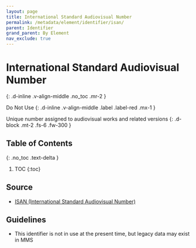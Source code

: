 ```yaml
---
layout: page
title: International Standard Audiovisual Number
permalink: /metadata/element/identifier/isan/
parent: Identifier
grand_parent: By Element
nav_exclude: true
---
```


# International Standard Audiovisual Number
{: .d-inline .v-align-middle .no_toc .mr-2 }

Do Not Use
{: .d-inline .v-align-middle .label .label-red .mx-1 }

Unique number assigned to audiovisual works and related versions
{: .d-block .mt-2 .fs-6 .fw-300 }

## Table of Contents
{: .no_toc .text-delta }

1. TOC
{:toc}

## Source
- [ISAN (International Standard Audiovisual Number)](https://www.isan.org/)

## Guidelines
- This identifier is not in use at the present time, but legacy data may exist in MMS